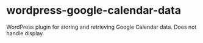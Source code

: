 # wordpress-google-calendar-data
WordPress plugin for storing and retrieving Google Calendar data. Does not handle display.
